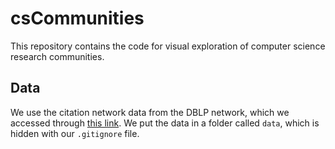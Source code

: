 # csCommunities
This repository contains the code for visual exploration of computer science research communities.

## Data
We use the citation network data from the DBLP network, which we accessed through [this link](https://aminer.org/citation). We put the data in a folder called `data`, which is hidden with our `.gitignore` file.
